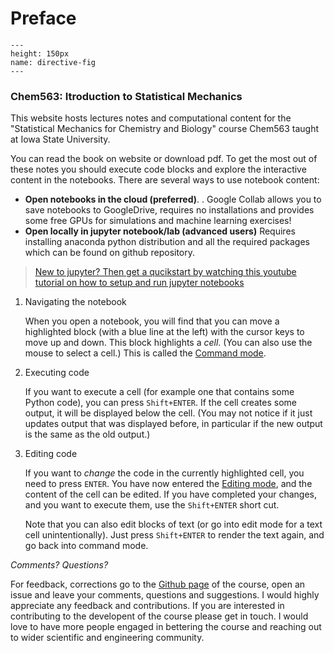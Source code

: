 Preface
============================

```{figure} ./index_fig.jpg
---
height: 150px
name: directive-fig
---
```
### Chem563: Itroduction to Statistical Mechanics 
This website hosts lectures notes and computational content for the "Statistical Mechanics for Chemistry and Biology" course Chem563 taught at Iowa State University.

You can read the book on website or download pdf. To get the most out of these notes you should execute code blocks and explore the interactive content in the notebooks. There are several ways to use notebook content:  
- **Open notebooks in the cloud (preferred)**. . Google Collab allows you to save notebooks to GoogleDrive, requires no installations and provides some free GPUs for simulations and machine learning exercises! 
- **Open locally in jupyter notebook/lab (advanced users)** Requires installing anaconda python distribution and all the required packages which can be found on github repository.  
  
> [New to jupyter? Then get a qucikstart by watching this youtube tutorial on how to setup and run jupyter notebooks](https://www.youtube.com/watch?v=HW29067qVWk)

1. Navigating the notebook

   When you open a notebook, you will find that you can move a highlighted block (with a blue line at the left) with the cursor keys to move up and down. This block highlights a *cell*. (You can also use the mouse to select a cell.) This is called the [Command mode](https://jupyter-notebook.readthedocs.io/en/stable/examples/Notebook/Notebook%20Basics.html#Command-mode).

2. Executing code

   If you want to execute a cell (for example one that contains some Python code), you can press `Shift+ENTER`. If the cell creates some output, it will be displayed below the cell. (You may not notice if it just updates output that was displayed before, in particular if the new output is the same as the old output.)

3. Editing code

   If you want to *change* the code in the currently highlighted cell, you need to press `ENTER`. You have now entered the [Editing mode](https://jupyter-notebook.readthedocs.io/en/stable/examples/Notebook/Notebook%20Basics.html#Edit-mode), and the content of the cell can be edited. If you have completed your changes, and you want to execute them, use the `Shift+ENTER` short cut.

   Note that you can also edit blocks of text (or go into edit mode for a text cell unintentionally). Just press `Shift+ENTER` to render the text again, and go back into command mode.

*Comments? Questions?*

For feedback, corrections go to the [Github page](https://github.com/DPotoyan/Statmech4ChemBio/issues) of the course, open an issue and leave your comments, questions and suggestions. I would highly appreciate any feedback and contributions. If you are interested in contributing to the developent of the course please get in touch. I would love to have more people engaged in bettering the course and reaching out to wider scientific and engineering community. 
